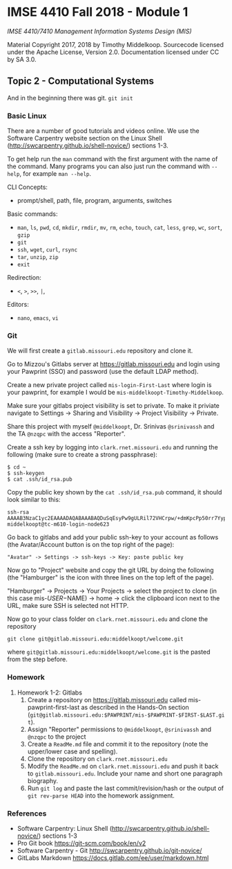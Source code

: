 # IMSE 4410 Fall 2018 - Module 1

*IMSE 4410/7410 Management Information Systems Design (MIS)*

Material Copyright 2017, 2018 by Timothy Middelkoop. Sourcecode licensed under the Apache License, Version 2.0. Documentation licensed under CC by SA 3.0.

## Topic 2 - Computational Systems

And in the beginning there was git. `git init`

### Basic Linux
There are a number of good tutorials and videos online.  We use the Software Carpentry website section on the Linux Shell (http://swcarpentry.github.io/shell-novice/) sections 1-3.

To get help run the `man` command with the first argument with the name of the command.  Many programs you can also just run the command with `--help`, for example `man --help`.

CLI Concepts:
* prompt/shell, path, file, program, arguments, switches

Basic commands:
* `man`, `ls`, `pwd`, `cd`, `mkdir`, `rmdir`, `mv`, `rm`, `echo`, `touch`, `cat`, `less`, `grep`, `wc`, `sort`, `gzip`
* `git`
* `ssh`, `wget`, `curl`, `rsync`
* `tar`, `unzip`, `zip`
* `exit`

Redirection:
* `<`, `>`, `>>`, `|`, 

Editors:
* `nano`, `emacs`, `vi`


### Git

We will first create a `gitlab.missouri.edu` repository and clone it.

Go to Mizzou's Gitlabs server at https://gitlab.missouri.edu and login using your Pawprint (SSO) and password (use the default LDAP method).

Create a new private project called `mis-login-First-Last` where login is your pawprint, for example I would be `mis-middelkoopt-Timothy-Middelkoop`.

Make sure your gitlabs project visibility is set to private. To make it priviate navigate to Settings -> Sharing and Visibility -> Project Visibility -> Private.

Share this project with myself `@middelkoopt`, Dr. Srinivas `@srinivassh` and the TA `@nzqpc` with the access "Reporter".

Create a ssh key by logging into `clark.rnet.missouri.edu` and running the following (make sure to create a strong passphrase):

```
$ cd ~
$ ssh-keygen
$ cat .ssh/id_rsa.pub
```

Copy the public key shown by the `cat .ssh/id_rsa.pub` command, it should look similar to this:

```
ssh-rsa AAAAB3NzaC1yc2EAAAADAQABAAABAQDuSqEsyPw9gULRil72VHCrpw/+dmKpcPp50rr7YypK95T4US7eiwOqX0VJANKde77MjAy7+rgbjNJDbO6V3VLSJxOlUWS4Vj7wBF1j/u7EUnjdp2mMMHA2zu7sIwbjp+tjt44MYxK1P/RbB1sXwwIOUvxOZjG1uKsO/Xze6GX3l2pxkb+aDiZ+i8JZdnwC9+0ZFwUVBhcXO90IHapz1rppTFO9K1LRJtj/aiSOcD2E0mphLLDD7Z5l9EDK0tijYz/fB2F0lUFlF1isjKAGkW+Uq5CzsMDtfXWG5skaEKMf2ujMDGEenHZ3662tN2XfVc/I6NOGFGZ9QH+jLmV7JhCl middelkoopt@tc-m610-login-node623
```

Go back to gitlabs and add your public ssh-key to your account as follows (the Avatar/Account button is on the top right of the page):

```
"Avatar" -> Settings -> ssh-keys -> Key: paste public key
```

Now go to "Project" website and copy the git URL by doing the following (the "Hamburger" is the icon with three lines on the top left of the page).

"Hamburger" -> Projects -> Your Projects -> select the project to
clone (in this case mis-$USER-$NAME) -> home -> click the clipboard
icon next to the URL, make sure SSH is selected not HTTP.

Now go to your class folder on `clark.rnet.missouri.edu` and clone the repository
```
git clone git@gitlab.missouri.edu:middelkoopt/welcome.git
```
where `git@gitlab.missouri.edu:middelkoopt/welcome.git` is the pasted from the step before.

### Homework

1. Homework 1-2: Gitlabs
    1. Create a repository on https://gitlab.missouri.edu called mis-pawprint-first-last as described in the Hands-On section (`git@gitlab.missouri.edu:$PAWPRINT/mis-$PAWPRINT-$FIRST-$LAST.git`).
    2. Assign "Reporter" permissions to `@middelkoopt`, `@srinivassh` and `@nzqpc` to the project
    3. Create a `ReadMe.md` file and commit it to the repository (note the upper/lower case and spelling).
    4. Clone the repository on `clark.rnet.missouri.edu`
    5. Modify the `ReadMe.md` on `clark.rnet.missouri.edu` and push it back to `gitlab.missouri.edu`.  Include your name and short one paragraph biography.
    6. Run `git log` and paste the last commit/revision/hash or the output of `git rev-parse HEAD` into the homework assignment.

### References
* Software Carpentry: Linux Shell (http://swcarpentry.github.io/shell-novice/) sections 1-3
* Pro Git book https://git-scm.com/book/en/v2
* Software Carpentry - Git http://swcarpentry.github.io/git-novice/
* GitLabs Markdown https://docs.gitlab.com/ee/user/markdown.html


